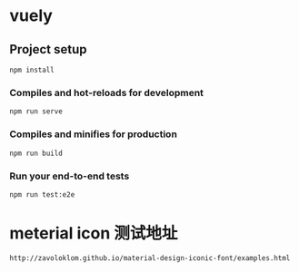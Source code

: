 # vuely

## Project setup
```
npm install
```

### Compiles and hot-reloads for development
```
npm run serve
```

### Compiles and minifies for production
```
npm run build
```

### Run your end-to-end tests
```
npm run test:e2e
```

# meterial icon 测试地址
```
http://zavoloklom.github.io/material-design-iconic-font/examples.html
```
